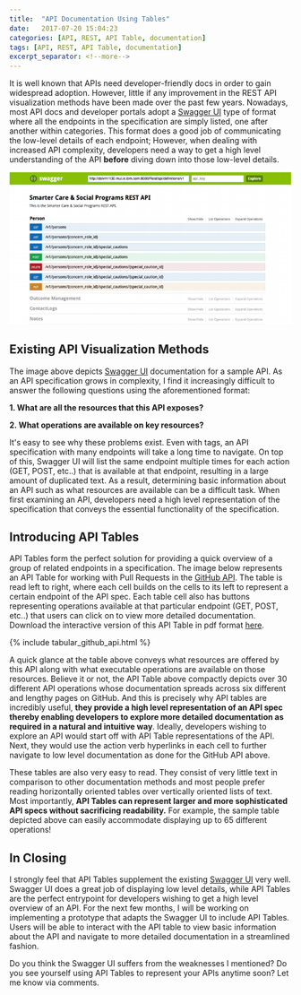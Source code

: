 ```yaml
--- 
title:  "API Documentation Using Tables"
date:   2017-07-20 15:04:23
categories: [API, REST, API Table, documentation]
tags: [API, REST, API Table, documentation]
excerpt_separator: <!--more-->
---
```


It is well known that APIs need developer-friendly docs in order
to gain widespread adoption. However, little if any improvement in the REST API visualization methods have been made over the 
past few years. Nowadays, most API docs and developer portals adopt a [Swagger UI](http://petstore.swagger.io/) type of format where all the endpoints in the specification
are simply listed, one after another within categories. This format does a good job of communicating the low-level details of each endpoint; However, 
when dealing with increased API complexity, developers need a way to get a high level understanding of the API **before** diving down into those
low-level details.

<!--more--> 
![swagger example](/images/petstorev2.png)

## Existing API Visualization Methods

The image above depicts [Swagger UI](http://petstore.swagger.io/) documentation for a sample API. As an API specification grows in complexity,
I find it increasingly difficult to answer the following questions using the aforementioned format:

**1. What are all the resources that this API exposes?**

**2. What operations are available on key resources?**

It's easy to see why these problems exist. Even with tags, an API specification with many endpoints will take a long time to
navigate. On top of this, Swagger UI will
list the same endpoint multiple times for each action (GET, POST, etc..) that is available at that endpoint, resulting in a large amount of 
duplicated text. As a result, determining basic information about an API such as what resources are available can be a difficult task.
When first examining an API, developers need a high level representation of the specification that conveys the essential functionality
of the specification.

## Introducing API Tables

API Tables form the perfect solution for providing a quick overview of a group of related endpoints in a specification. The image below represents
an API Table for working with Pull Requests in the [GitHub API](https://developer.github.com/v3/). The table is
read left to right, where each cell builds on the cells to its left to represent a certain endpoint of the API
spec. Each table cell also has buttons representing operations available at that particular endpoint (GET, POST, etc..) 
that users can click on to view more detailed documentation. Download the interactive version of this API Table in
pdf format [here](https://github.com/Zir0-93/zir0-93.github.io/raw/master/images/tabular_github_apiv3.pdf).

{% include tabular_github_api.html %}

A quick glance at the table above conveys what resources are offered by this API along with
what executable operations are available on those resources.
Believe it or not, the API Table above compactly depicts over 30 different API operations whose documentation spreads across six different
and lengthy pages 
on GitHub. And this is precisely why API tables are incredibly useful, **they provide a high level representation of an API spec thereby enabling
developers to explore more detailed documentation as required in a natural and intuitive way**. Ideally, developers wishing to explore an API
would start off with API Table representations of the API. Next, they would use the action verb hyperlinks in each cell to further navigate to low level documentation as done for the GitHub API above.

These tables are also very easy to read. They consist of very little text in comparison
to other documentation methods and most people prefer reading horizontally oriented tables over vertically oriented lists of text. Most importantly, **API Tables can represent larger and more sophisticated API specs without sacrificing readability.** For example,
the sample table depicted above can easily accommodate displaying up to 65 different operations!


## In Closing

I strongly feel that API Tables supplement the existing [Swagger UI](http://petstore.swagger.io/) very well. Swagger UI does a great job of
displaying low level details, while API Tables are the perfect entrypoint for developers wishing to get a high level 
overview of an API. For the next few months, I will be working on
implementing a prototype that adapts the Swagger UI to include API Tables. Users will be able to interact with the API table
to view basic information about the API and navigate to more detailed documentation in a streamlined fashion.

Do you think the Swagger UI suffers from the weaknesses I mentioned? Do you see yourself using API Tables to represent your APIs anytime soon? Let me know via comments.
